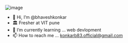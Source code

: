 ![image](https://github.com/user-attachments/assets/ae1cc544-90a3-4568-8964-2826e83f4f37)







- 👋 Hi, I’m @bhaveshkonkar
- 🏛️ Fresher at VIT pune
- 🌱 I’m currently learning ... web devlopment
- 📫 How to reach me ... konkarb83.official@gmail.com

<!---
bhaveshkonkar/bhaveshkonkar is a ✨ special ✨ repository because its `README.md` (this file) appears on your GitHub profile.
You can click the Preview link to take a look at your changes.
--->
